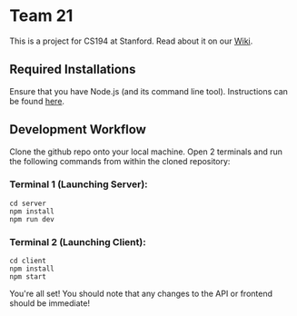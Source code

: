 # Team 21
This is a project for CS194 at Stanford. Read about it on our [Wiki](https://github.com/StanfordCS194/win2023-team21/wiki).

## Required Installations

Ensure that you have Node.js (and its command line tool). Instructions can be found [here](https://docs.npmjs.com/downloading-and-installing-node-js-and-npm).

## Development Workflow

Clone the github repo onto your local machine. Open 2 terminals and run the following commands from within the cloned repository:

### Terminal 1 (Launching Server):
```
cd server
npm install
npm run dev
```

### Terminal 2 (Launching Client):
```
cd client
npm install
npm start
```

You're all set! You should note that any changes to the API or frontend should be immediate!
